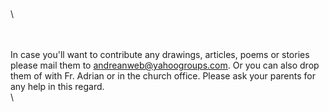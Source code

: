 \
\

\
\
In case you\'ll want to contribute any drawings, articles, poems or
stories please mail them to andreanweb@yahoogroups.com. Or you can also
drop them of with Fr. Adrian or in the church office. Please ask your
parents for any help in this regard.\
\
